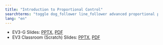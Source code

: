 ```yaml
---
title: "Introduction to Proportional Control"
searchterms: "toggle dog_follower line_follower advanced proportional proportional_control introduction_to_proportional_control"
lang: "en"
---
```

 <ul>
 <li class="ng-binding">EV3-G Slides:
 <a href="ProgrammingLessons/advanced/ProportionalControl.pptx">PPTX</a>,
 <a href="ProgrammingLessons/advanced/ProportionalControl.pdf">PDF</a>
 </li>
 <li class="ng-binding">EV3 Classroom (Scratch) Slides:
 <a href="ProgrammingLessons/advanced/scratch-ProportionalControl.pptx">PPTX</a>,
 <a href="ProgrammingLessons/advanced/scratch-ProportionalControl.pdf">PDF</a>
 </li>
 </ul>

